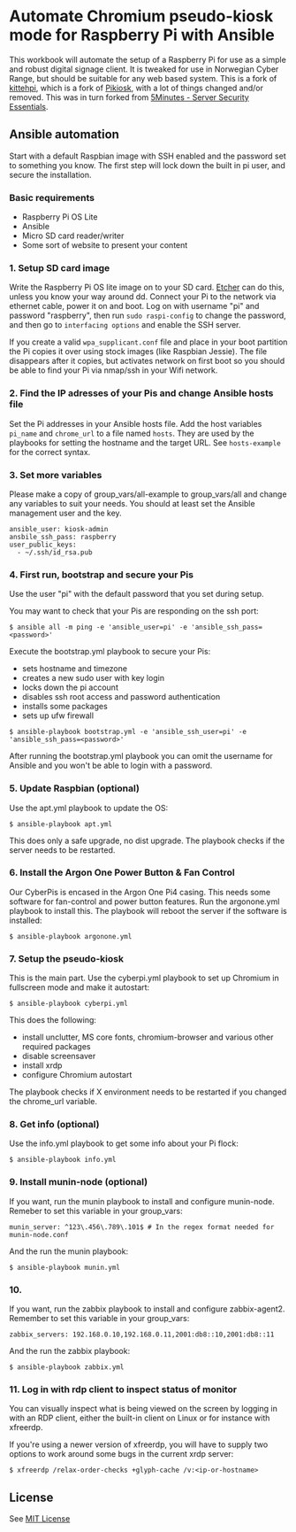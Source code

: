 # Automate Chromium pseudo-kiosk mode for Raspberry Pi with Ansible

This workbook will automate the setup of a Raspberry Pi for use as a simple and robust digital signage client. It is tweaked for use in Norwegian Cyber Range, but should be suitable for any web based system. This is a fork of [kittehpi](https://github.com/einarjh/kittehpi), which is a fork of [Pikiosk](https://github.com/chriso0710/pikiosk/), with a lot of things changed and/or removed. This was in turn forked from [5Minutes - Server Security Essentials](https://github.com/chhantyal/5minutes).

## Ansible automation

Start with a default Raspbian image with SSH enabled and the password set to something you know. The first step will lock down the built in pi user, and secure the installation. 

### Basic requirements

- Raspberry Pi OS Lite
- Ansible
- Micro SD card reader/writer
- Some sort of website to present your content

### 1. Setup SD card image

Write the Raspberry Pi OS lite image on to your SD card. [Etcher](https://etcher.io/) can do this, unless you know your way around dd.
Connect your Pi to the network via ethernet cable, power it on and boot. Log on with username "pi" and password "raspberry", then run `sudo raspi-config` to change the password, and then go to `interfacing options` and enable the SSH server.

If you create a valid `wpa_supplicant.conf` file and place in your boot partition the Pi copies it over using stock images (like Raspbian Jessie). The file disappears after it copies, but activates network on first boot so you should be able to find your Pi via nmap/ssh in your Wifi network.

### 2. Find the IP adresses of your Pis and change Ansible hosts file

Set the Pi addresses in your Ansible hosts file.
Add the host variables `pi_name` and `chrome_url` to a file named `hosts`. They are used by the playbooks for setting the hostname and the target URL. See `hosts-example` for the correct syntax.

### 3. Set more variables

Please make a copy of group_vars/all-example to group_vars/all and change any variables to suit your needs. You should at least set the Ansible management user and the key.

```
ansible_user: kiosk-admin
ansbile_ssh_pass: raspberry
user_public_keys:
  - ~/.ssh/id_rsa.pub
```

### 4. First run, bootstrap and secure your Pis

Use the user "pi" with the default password that you set during setup.

You may want to check that your Pis are responding on the ssh port:

```
$ ansible all -m ping -e 'ansible_user=pi' -e 'ansible_ssh_pass=<password>'
```

Execute the bootstrap.yml playbook to secure your Pis:
- sets hostname and timezone
- creates a new sudo user with key login
- locks down the pi account
- disables ssh root access and password authentication
- installs some packages
- sets up ufw firewall

```
$ ansible-playbook bootstrap.yml -e 'ansible_ssh_user=pi' -e 'ansible_ssh_pass=<password>'
```

After running the bootstrap.yml playbook you can omit the username for Ansible and you won't be able to login with a password.

### 5. Update Raspbian (optional)

Use the apt.yml playbook to update the OS:

```
$ ansible-playbook apt.yml
```

This does only a safe upgrade, no dist upgrade. The playbook checks if the server needs to be restarted.

### 6. Install the Argon One Power Button & Fan Control

Our CyberPis is encased in the Argon One Pi4 casing. This needs some software for fan-control and power button features. Run the argonone.yml playbook to install this. The playbook will reboot the server if the software is installed:

```
$ ansible-playbook argonone.yml
```

### 7. Setup the pseudo-kiosk

This is the main part. Use the cyberpi.yml playbook to set up Chromium in fullscreen mode and make it autostart:

```
$ ansible-playbook cyberpi.yml
```

This does the following:
- install unclutter, MS core fonts, chromium-browser and various other required packages
- disable screensaver
- install xrdp
- configure Chromium autostart

The playbook checks if X environment needs to be restarted if you changed the chrome_url variable.

### 8. Get info (optional)

Use the info.yml playbook to get some info about your Pi flock:

```
$ ansible-playbook info.yml
```

### 9. Install munin-node (optional)
If you want, run the munin playbook to install and configure munin-node. Remeber to set this variable in your group_vars:
```
munin_server: ^123\.456\.789\.101$ # In the regex format needed for munin-node.conf
```
And the run the munin playbook:
```
$ ansible-playbook munin.yml
```

### 10.
If you want, run the zabbix playbook to install and configure zabbix-agent2. Remember to set this variable in your group_vars:
```
zabbix_servers: 192.168.0.10,192.168.0.11,2001:db8::10,2001:db8::11
```
And the run the zabbix playbook:
```
$ ansible-playbook zabbix.yml
```

### 11. Log in with rdp client to inspect status of monitor

You can visually inspect what is being viewed on the screen by logging in with an RDP client, either the built-in client on Linux or for instance with xfreerdp.

If you're using a newer version of xfreerdp, you will have to supply two options to work around some bugs in the current xrdp server:

```
$ xfreerdp /relax-order-checks +glyph-cache /v:<ip-or-hostname>
```

## License

See [MIT License](LICENSE.txt)

